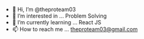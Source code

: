 - 👋 Hi, I’m @theproteam03
- 👀 I’m interested in ... Problem Solving
- 🌱 I’m currently learning ... React JS
- 📫 How to reach me ... theproteam03@gmail.com





